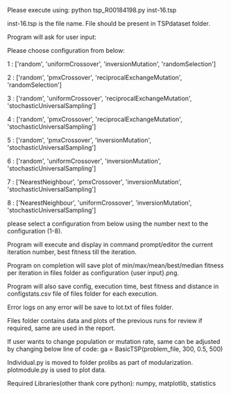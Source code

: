 Please execute using:  python tsp_R00184198.py inst-16.tsp

inst-16.tsp is the file name. File should be present in TSPdataset folder.

Program will ask for user input:

Please choose configuration from below:

1 : ['random', 'uniformCrossover', 'inversionMutation', 'randomSelection']

2 : ['random', 'pmxCrossover', 'reciprocalExchangeMutation', 'randomSelection']

3 : ['random', 'uniformCrossover', 'reciprocalExchangeMutation', 'stochasticUniversalSampling']

4 : ['random', 'pmxCrossover', 'reciprocalExchangeMutation', 'stochasticUniversalSampling']

5 : ['random', 'pmxCrossover', 'inversionMutation', 'stochasticUniversalSampling']

6 : ['random', 'uniformCrossover', 'inversionMutation', 'stochasticUniversalSampling']

7 : ['NearestNeighbour', 'pmxCrossover', 'inversionMutation', 'stochasticUniversalSampling']

8 : ['NearestNeighbour', 'uniformCrossover', 'inversionMutation', 'stochasticUniversalSampling']

please select a configuration from below using the number next to the configuration (1-8).

Program will execute and display in command prompt/editor the current iteration number, best fitness till the iteration.

Program on completion will save plot of min/max/mean/best/median fitness per iteration in files folder as configuration {user input}.png.

Program will also save config, execution time, best fitness and distance in configstats.csv file of files folder for each execution.

Error logs on any error will be save to lot.txt of files folder.

Files folder contains data and plots of the previous runs for review if required, same are used in the report. 

If user wants to change population or mutation rate, same can be adjusted by changing below line of code:
	ga = BasicTSP(problem_file, 300, 0.5, 500)

Individual.py is moved to folder prolibs as part of modularization. plotmodule.py is used to plot data. 

Required Libraries(other thank core python): numpy, matplotlib, statistics
